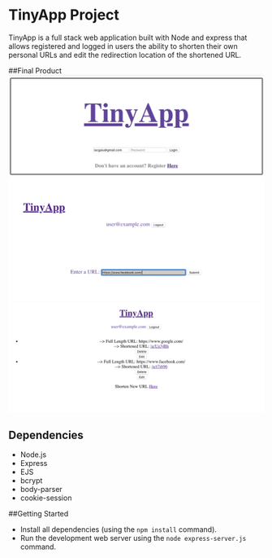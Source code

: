 # TinyApp Project

TinyApp is a full stack web application built with Node and express that allows registered and logged in users the ability to shorten their own personal URLs and edit the redirection location of the shortened URL.

##Final Product
!["Screenshot of Login Page"](https://github.com/ashtonhauser/TinyApp/blob/master/docs/TinyApp-login.png?raw=true)
!["Screenshot of Shorten New URL Page"](https://github.com/ashtonhauser/TinyApp/blob/master/docs/TinyApp-newUrl.png?raw=true)
!["Screenshot of URL Index For Logged In Users"](https://github.com/ashtonhauser/TinyApp/blob/master/docs/TinyApp-urls.png?raw=true)

## Dependencies

- Node.js
- Express
- EJS
- bcrypt
- body-parser
- cookie-session

##Getting Started
- Install all dependencies (using the `npm install` command).
- Run the development web server using the `node express-server.js` command.
